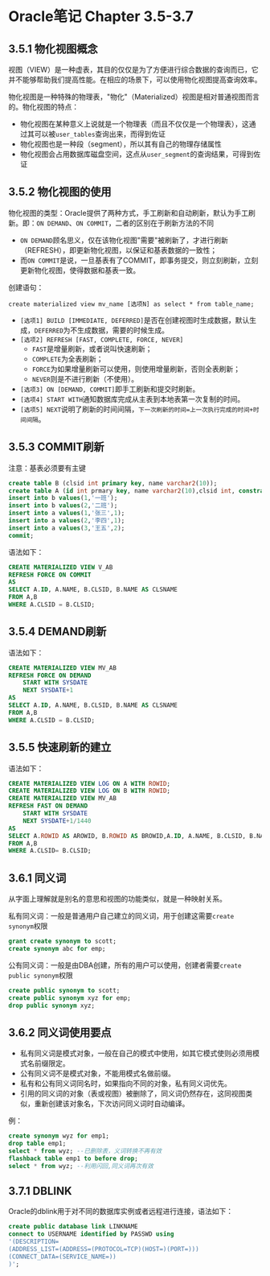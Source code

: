 # Oracle笔记 Chapter 3.5-3.7

## 3.5.1 物化视图概念
视图（VIEW）是一种虚表，其目的仅仅是为了方便进行综合数据的查询而已，它并不能够帮助我们提高性能。在相应的场景下，可以使用物化视图提高查询效率。

物化视图是一种特殊的物理表，"物化"（Materialized）视图是相对普通视图而言的。物化视图的特点：
- 物化视图在某种意义上说就是一个物理表（而且不仅仅是一个物理表），这通过其可以被`user_tables`查询出来，而得到佐证
- 物化视图也是一种段（segment），所以其有自己的物理存储属性
- 物化视图会占用数据库磁盘空间，这点从`user_segment`的查询结果，可得到佐证

## 3.5.2 物化视图的使用
物化视图的类型：Oracle提供了两种方式，手工刷新和自动刷新，默认为手工刷新。即：`ON DEMAND`、`ON COMMIT`，二者的区别在于刷新方法的不同
- `ON DEMAND`顾名思义，仅在该物化视图"需要"被刷新了，才进行刷新（REFRESH），即更新物化视图，以保证和基表数据的一致性；
- 而`ON COMMIT`是说，一旦基表有了COMMIT，即事务提交，则立刻刷新，立刻更新物化视图，使得数据和基表一致。

创建语句：
```
create materialized view mv_name [选项N] as select * from table_name;
```
- `[选项1] BUILD [IMMEDIATE, DEFERRED]`是否在创建视图时生成数据，默认生成，`DEFERRED`为不生成数据，需要的时候生成。
- `[选项2] REFRESH [FAST, COMPLETE, FORCE, NEVER]`
    - `FAST`是增量刷新，或者说叫快速刷新；
	- `COMPLETE`为全表刷新；
	- `FORCE`为如果增量刷新可以使用，则使用增量刷新，否则全表刷新；
	- `NEVER`则是不进行刷新（不使用）。
- `[选项3] ON [DEMAND, COMMIT]`即手工刷新和提交时刷新。
- `[选项4] START WITH`通知数据库完成从主表到本地表第一次复制的时间。
- `[选项5] NEXT`说明了刷新的时间间隔，`下一次刷新的时间=上一次执行完成的时间+时间间隔`。

## 3.5.3 COMMIT刷新
注意：基表必须要有主键
```sql
create table B (clsid int primary key, name varchar2(10));
create table A (id int prmary key, name varchar2(10),clsid int, constraint fk_cls id foreign key (clsid) references B(clsid));
insert into b values(1,'一班');
insert into b values(2,'二班');
insert into a values(1,'张三',1);
insert into a values(2,'李四',1);
insert into a values(3,'王五',2);
commit;
```
语法如下：
```sql
CREATE MATERIALIZED VIEW V_AB
REFRESH FORCE ON COMMIT
AS
SELECT A.ID, A.NAME, B.CLSID, B.NAME AS CLSNAME
FROM A,B
WHERE A.CLSID = B.CLSID;
```

## 3.5.4 DEMAND刷新
语法如下：
```sql
CREATE MATERIALIZED VIEW MV_AB
REFRESH FORCE ON DEMAND
	START WITH SYSDATE
	NEXT SYSDATE+1
AS
SELECT A.ID, A.NAME, B.CLSID, B.NAME AS CLSNAME
FROM A,B
WHERE A.CLSID = B.CLSID;
```

## 3.5.5 快速刷新的建立
语法如下：
```sql
CREATE MATERIALIZED VIEW LOG ON A WITH ROWID;
CREATE MATERIALIZED VIEW LOG ON B WITH ROWID;
CREATE MATERIALIZED VIEW MV_AB
REFRESH FAST ON DEMAND
	START WITH SYSDATE
	NEXT SYSDATE+1/1440
AS
SELECT A.ROWID AS AROWID, B.ROWID AS BROWID,A.ID, A.NAME, B.CLSID, B.NAME AS CLSNAME
FROM A,B
WHERE A.CLSID= B.CLSID;
```

## 3.6.1 同义词
从字面上理解就是别名的意思和视图的功能类似，就是一种映射关系。

私有同义词：一般是普通用户自己建立的同义词，用于创建这需要`create synonym`权限
```sql
grant create synonym to scott;
create synonym abc for emp;
```
公有同义词：一般是由DBA创建，所有的用户可以使用，创建者需要`create public synonym`权限
```sql
create public synonym to scott;
create public synonym xyz for emp;
drop public synonym xyz;
```

## 3.6.2 同义词使用要点
- 私有同义词是模式对象，一般在自己的模式中使用，如其它模式使则必须用模式名前缀限定。
- 公有同义词不是模式对象，不能用模式名做前缀。
- 私有和公有同义词同名时，如果指向不同的对象，私有同义词优先。
- 引用的同义词的对象（表或视图）被删除了，同义词仍然存在，这同视图类似，重新创建该对象名，下次访问同义词时自动编译。

例：
```sql
create synonym wyz for emp1;
drop table emp1;
select * from wyz; --已删除表，义词转换不再有效
flashback table emp1 to before drop;
select * from wyz; --利用闪回,同义词再次有效
```

## 3.7.1 DBLINK
Oracle的dblink用于对不同的数据库实例或者远程进行连接，语法如下：
```sql
create public database link LINKNAME
connect to USERNAME identified by PASSWD using
'(DESCRIPTION=
(ADDRESS_LIST=(ADDRESS=(PROTOCOL=TCP)(HOST=)(PORT=)))
(CONNECT_DATA=(SERVICE_NAME=))
)';
```